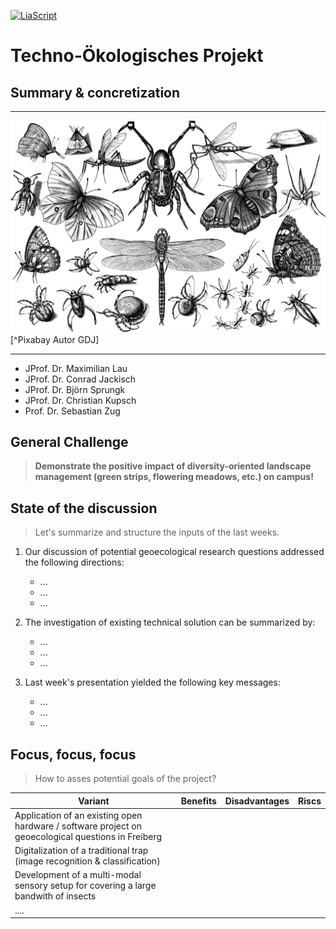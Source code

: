 <!--
author:   Sebastian Zug, Conrad Jakisch, Maximilian Lau, Björn Sprungk, Christian Kupsch
email:    sebastian.zug@informatik.tu-freiberg.de

version:  0.0.3
language: de
narrator: Deutsch Female

icon: https://upload.wikimedia.org/wikipedia/commons/d/de/Logo_TU_Bergakademie_Freiberg.svg
-->

[![LiaScript](https://raw.githubusercontent.com/LiaScript/LiaScript/master/badges/course.svg)](https://liascript.github.io/course/?https://raw.githubusercontent.com/TUBAF-IFI-TechnoOekologischesProjekt/Presentations_2023/main/ProjectGoals.md)

# Techno-Ökologisches Projekt

<h2>Summary & concretization</h2>

------------------------------

![Insects](./images/insects.png)[^Pixabay Autor GDJ]

------------------------------

+ JProf. Dr. Maximilian Lau
+ JProf. Dr. Conrad Jackisch
+ JProf. Dr. Björn Sprungk 
+ JProf. Dr. Christian Kupsch
+ Prof. Dr. Sebastian Zug

## General Challenge

> __Demonstrate the positive impact of diversity-oriented landscape management (green strips, flowering meadows, etc.) on campus!__

## State of the discussion

> Let's summarize and structure the inputs of the last weeks.

1. Our discussion of potential geoecological  research questions addressed the following directions:

   + ...
   + ...
   + ...

2. The investigation of existing technical solution can be summarized by:

   + ...
   + ...
   + ...

3. Last week's presentation yielded the following key messages:

   + ... 
   + ...
   + ...

## Focus, focus, focus

> How to asses potential goals of the project?

| Variant                                                                                           | Benefits | Disadvantages | Riscs |
| ------------------------------------------------------------------------------------------------- | -------- | ------------- | ----- |
| Application of an existing open hardware / software project on geoecological questions in Freiberg |          |               |       |
| Digitalization of a traditional trap (image recognition & classification)                         |          |               |       |
| Development of a multi-modal sensory setup for covering a large bandwith of insects               |          |               |       |
| ....                                                                                              |          |               |       |



